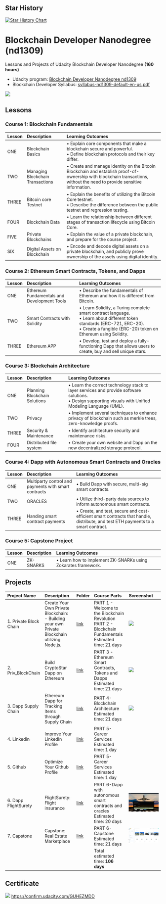 ## Star History

[![Star History Chart](https://api.star-history.com/svg?repos=lucribas/udacity-blockchaindev-nanodegree&type=Date)](https://star-history.com/#lucribas/udacity-blockchaindev-nanodegree&Date)

# Blockchain Developer Nanodegree (nd1309)

Lessons and Projects of Udacity Blockchain Developer Nanodegree **(160 hours)**
- Udacity program: [Blockchain Developer Nanodegree nd1309](https://www.udacity.com/course/blockchain-developer-nanodegree--nd1309)
- Blockchain Developer Syllabus: [syllabus-nd1309-default-en-us.pdf](https://s3-us-west-2.amazonaws.com/udacity-printer/production/syllabus/syllabus-nd1309-default-en-us.pdf)

![](resources/blockchainhiringmanager.png)


## Lessons


### Course 1: Blockchain Fundamentals

| Lesson | Description | Learning Outcomes |
|:------|:---------|:-------|
| ONE | Blockchain Basics | • Explain core components that make a blockchain secure and powerful. <br>• Define blockchain protocols and their key differ. |
| TWO | Managing Blockchain Transactions | • Create and manage identity on the Bitcoin Blockchain and  establish proof-of-ownership with blockchain transactions, without the need to provide sensitive information. |
| THREE | Bitcoin core Testnet | • Explain the benefits of utilizing the Bitcoin Core testnet.<br>• Describe the difference between the public testnet and regression testing. |
| FOUR | Blockchain Data | • Learn the relationship between different stages of transaction lifecycle using Bitcoin Core. |
| FIVE | Private Blockchains | • Explain the value of a private blockchain, and prepare for the course project. |
|SIX | Digital Assets on Blockchain | • Encode and decode digital assets on a private blockchain, and publicly prove ownership of the assets using digital identity. |

### Course 2: Ethereum Smart Contracts, Tokens, and Dapps

| Lesson | Description | Learning Outcomes |
|:------|:---------|:-------|
| ONE | Ethereum Fundamentals and Development Tools | • Describe the fundamentals of Ethereum and how it is different from Bitcoin.<br> | • Build, compile, deploy, and test smart contracts using remix, ganache, truffle, and infura. |
| TWO | Smart Contracts with Solidity |• Learn Solidity, a Turing complete smart contract language.<br> • Learn about different token standards (ERC-721, ERC-20).<br> • Create a fungible (ERC-20) token on Ethereum using Solidity. |
| THREE | Ethereum APP | • Develop, test and deploy a fully-functioning Dapp that allows users to create, buy and sell unique stars. |

### Course 3: Blockchain Architecture

| Lesson | Description | Learning Outcomes |
|:------|:---------|:-------|
| ONE | Planning Blockchain Solutions | • Learn the correct technology stack to layer services and provide software solutions.<br>• Design supporting visuals with Unified Modeling Language (UML). |
| TWO | Privacy | • Implement several techniques to enhance privacy of blockchain such as merkle trees, zero-knowledge proofs. |
| THREE | Security & Maintenance | • Identify architecture security and maintenance risks. |
| FOUR | Distributed file system | • Create your own website and Dapp on the new decentralized storage protocol. |

### Course 4: Dapp with Autonomous Smart Contracts and Oracles

| Lesson | Description | Learning Outcomes |
|:------|:---------|:-------|
| ONE | Multiparty control and payments with smart contracts | • Build Dapp with secure, multi-sig smart contracts. |
| TWO | ORACLES | • Utilize third-party data sources to inform autonomous smart contracts. |
| THREE | Handing smart contract payments | • Create, and test, secure and cost-efficient smart contracts that handle, distribute, and test ETH payments to a smart contract. |

### Course 5: Capstone Project

| Lesson | Description | Learning Outcomes |
|:------|:---------|:-------|
| ONE | ZK-SNARKS | • Learn how to implement ZK-SNARKs using Zokarates framework. |

## Projects

| Project Name | Description | Folder | Course Parts | Screenshot |
|:------|:---------|:-------|:------|:------|
| 1. Private Block Chain | Create Your Own Private Blockchain:<br> - Building your own Private Blockchain utilizing Node.js. | [link](./project_1_v2) | PART 1 - Welcome to the Blockchain Revolution<br>PART 2 - Blockchain Fundamentals<br>Estimated time: 21 days | ![](https://s3.amazonaws.com/video.udacity-data.com/topher/2019/April/5ca362b9_retrieve-stars/retrieve-stars.png) |
| 2. Priv_BlockChain | Build CryptoStar Dapp on Ethereum | [link](./project_2_CryptoStar_Dapp_on_Ethereum) | PART 3 -Ethereum Smart Contracts, Tokens and Dapps<br>Estimated time: 21 days | ![](https://github.com/lucribas/udacity-blockchaindev-nanodegree/raw/master/project_2_CryptoStar_Dapp_on_Ethereum/docs/scr_02.png) |
| 3. Dapp Supply Chain | Ethereum Dapp for Tracking Items through Supply Chain | [link](https://github.com/lucribas/udacity-blockchaindev-nanodegree/tree/master/project_3_Dapp_Supply_Chain) | PART 4-Blockchain Architecture<br>Estimated time: 21 days | ![](https://github.com/lucribas/udacity-blockchaindev-nanodegree/raw/master/project_3_Dapp_Supply_Chain/contracts/docs/frontend_1.png) |
| 4. Linkedin | Improve Your LinkedIn Profile | [link](https://www.linkedin.com/in/lucianoribas/) | PART 5-Career Services<br>Estimated time: 1 day |
| 5. Github | Optimize Your Github Profile | [link](https://github.com/lucribas) | PART 5-Career Services<br>Estimated time: 1 day |
| 6. Dapp FlightSurety | FlightSurety:  Flight insurance| [link](https://github.com/lucribas/FlightSurety) | PART 6-Dapp with autonomous smart contracts and oracles<br>Estimated time: 20 days | ![](https://github.com/lucribas/FlightSurety/raw/master/docs/w8.png) |
| 7. Capstone | Capstone: Real Estate Marketplace | [link](https://github.com/lucribas/Blockchain-Capstone) | PART 6-Capstone<br>Estimated time: 21 days | ![](https://github.com/lucribas/Blockchain-Capstone/raw/master/docs/o1.png) |
|  |  |  | Total estimated time: **106 days** |


## Certificate

![](resources/lus_blockdev.png)
https://confirm.udacity.com/GUHEZMDD

